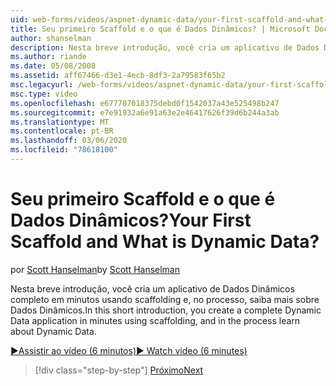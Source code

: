 ```yaml
---
uid: web-forms/videos/aspnet-dynamic-data/your-first-scaffold-and-what-is-dynamic-data
title: Seu primeiro Scaffold e o que é Dados Dinâmicos? | Microsoft Docs
author: shanselman
description: Nesta breve introdução, você cria um aplicativo de Dados Dinâmicos completo em minutos usando scaffolding e, no processo, saiba mais sobre Dados Dinâmicos.
ms.author: riande
ms.date: 05/08/2008
ms.assetid: aff67466-d3e1-4ecb-8df3-2a79583f65b2
msc.legacyurl: /web-forms/videos/aspnet-dynamic-data/your-first-scaffold-and-what-is-dynamic-data
msc.type: video
ms.openlocfilehash: e677707018375debd0f1542037a43e525498b247
ms.sourcegitcommit: e7e91932a6e91a63e2e46417626f39d6b244a3ab
ms.translationtype: MT
ms.contentlocale: pt-BR
ms.lasthandoff: 03/06/2020
ms.locfileid: "78618100"
---
```

# <a name="your-first-scaffold-and-what-is-dynamic-data"></a><span data-ttu-id="d5bfd-104">Seu primeiro Scaffold e o que é Dados Dinâmicos?</span><span class="sxs-lookup"><span data-stu-id="d5bfd-104">Your First Scaffold and What is Dynamic Data?</span></span>

<span data-ttu-id="d5bfd-105">por [Scott Hanselman](https://github.com/shanselman)</span><span class="sxs-lookup"><span data-stu-id="d5bfd-105">by [Scott Hanselman](https://github.com/shanselman)</span></span>

<span data-ttu-id="d5bfd-106">Nesta breve introdução, você cria um aplicativo de Dados Dinâmicos completo em minutos usando scaffolding e, no processo, saiba mais sobre Dados Dinâmicos.</span><span class="sxs-lookup"><span data-stu-id="d5bfd-106">In this short introduction, you create a complete Dynamic Data application in minutes using scaffolding, and in the process learn about Dynamic Data.</span></span>

[<span data-ttu-id="d5bfd-107">&#9654;Assistir ao vídeo (6 minutos)</span><span class="sxs-lookup"><span data-stu-id="d5bfd-107">&#9654; Watch video (6 minutes)</span></span>](https://channel9.msdn.com/Blogs/ASP-NET-Site-Videos/your-first-scaffold-and-what-is-dynamic-data)

> [!div class="step-by-step"]
> [<span data-ttu-id="d5bfd-108">Próximo</span><span class="sxs-lookup"><span data-stu-id="d5bfd-108">Next</span></span>](how-do-i-enable-inline-gridview-editing.md)
